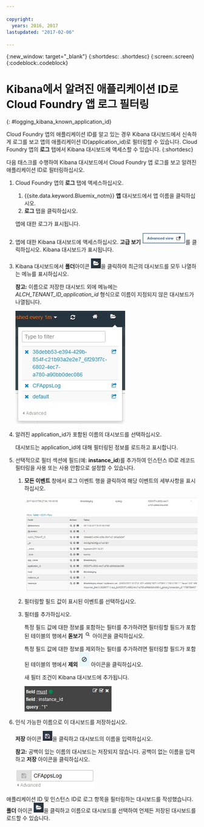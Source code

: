 ```yaml
---

copyright:
  years: 2016, 2017
lastupdated: "2017-02-06"

---
```


<!-- Common attributes used in the template are defined as follows: -->
{:new_window: target="_blank"}
{:shortdesc: .shortdesc}
{:screen:.screen}
{:codeblock:.codeblock}


# Kibana에서 알려진 애플리케이션 ID로 Cloud Foundry 앱 로그 필터링
<!-- for example, Uploading your data -->
{: #logging_kibana_known_application_id}
<!-- Provide an appropriate ID above -->

<!-- The short description section should include a sentence describing why this task is needed. For search engine optimization, include the service long name and "Bluemix". For example: -->

Cloud Foundry 앱의 애플리케이션 ID를 알고 있는 경우 Kibana 대시보드에서 신속하게 로그를 보고 앱의 애플리케이션 ID(application_id)로 필터링할 수 있습니다. Cloud Foundry 앱의 **로그** 탭에서 Kibana 대시보드에 액세스할 수 있습니다.
{:shortdesc}

<!-- Include a sentence to briefly introduce the steps/subtopics. Example: -->
다음 태스크를 수행하여 Kibana 대시보드에서 Cloud Foundry 앱 로그를 보고 알려진 애플리케이션 ID로 필터링하십시오.

1. Cloud Foundry 앱의 **로그** 탭에 액세스하십시오. 

    1. {{site.data.keyword.Bluemix_notm}} **앱** 대시보드에서 앱 이름을 클릭하십시오.
    2. **로그** 탭을 클릭하십시오. 
    
    앱에 대한 로그가 표시됩니다.

2. 앱에 대한 Kibana 대시보드에 액세스하십시오. **고급 보기** ![고급 보기 링크](images/logging_advanced_view.jpg)를 클릭하십시오. Kibana 대시보드가 표시됩니다.

3. Kibana 대시보드에서 **폴더**아이콘 ![폴더 아이콘](images/logging_folder.jpg)을 클릭하여 최근의 대시보드를 모두 나열하는 메뉴를 표시하십시오.  

    **참고:** 이름으로 저장한 대시보드 외에 메뉴에는 *ALCH_TENANT_ID_application_id* 형식으로 이름이 지정되지 않은 대시보드가 나열됩니다. 

    ![대시보드 목록](images/logging_list_of_dashboards.jpg)

4. 알려진 application_id가 포함된 이름의 대시보드를 선택하십시오. 

    대시보드는 application_id에 대해 필터링된 정보를 로드하고 표시합니다.

5. 선택적으로 필터 섹션에 필드(예: **instance_id**)를 추가하여 인스턴스 ID로 레코드 필터링을 사용 또는 사용 안함으로 설정할 수 있습니다. 
  
    1. **모든 이벤트** 창에서 로그 이벤트 행을 클릭하여 해당 이벤트의 세부사항을 표시하십시오. 
	
        ![선택한 로그 이벤트에 대한 세부사항이 표시되는 모든 이벤트 창](images/logging_selected_log_event.jpg)
	
    2. 필터링할 필드 값이 표시된 이벤트를 선택하십시오.
	
    3. 필터를 추가하십시오.
    
        특정 필드 값에 대한 정보를 포함하는 필터를 추가하려면 필터링할 필드가 포함된 테이블의 행에서 **돋보기** ![돋보기 아이콘](images/logging_magnifying_glass.jpg) 아이콘을 클릭하십시오. 
	
        특정 필드 값에 대한 정보를 제외하는 필터를 추가하려면 필터링할 필드가 포함된 테이블의 행에서 **제외** ![제외 아이콘](images/logging_exclusion_icon.png) 아이콘을 클릭하십시오.  

        새 필터 조건이 Kibana 대시보드에 추가됩니다.
	
	    ![instance_id 필드에 대한 필터 조건](images/logging_instance_id_filter.jpg)
	
6. 인식 가능한 이름으로 이 대시보드를 저장하십시오. 

    **저장** 아이콘 ![저장 아이콘](images/logging_save.jpg)을 클릭하고 대시보드의 이름을 입력하십시오. 

    **참고:** 공백이 있는 이름의 대시보드는 저장되지 않습니다. 공백이 없는 이름을 입력하고 **저장** 아이콘을 클릭하십시오.

    ![대시보드 이름 저장 ](images/logging_save_dashboard.jpg)


애플리케이션 ID 및 인스턴스 ID로 로그 항목을 필터링하는 대시보드를 작성했습니다. **폴더** 아이콘 ![폴더 아이콘](images/logging_folder.jpg)을 클릭하고 이름으로 대시보드를 선택하여 언제든 저장된 대시보드를 로드할 수 있습니다.
